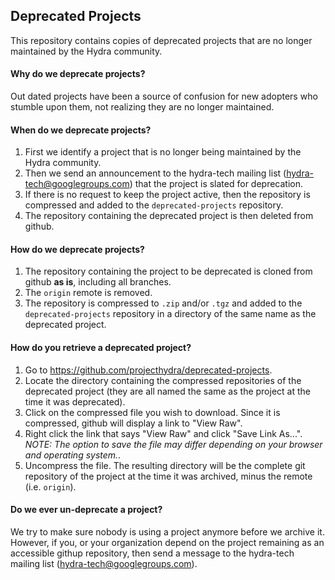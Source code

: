 ## Deprecated Projects

This repository contains copies of deprecated projects that are no longer maintained by the Hydra community.

#### Why do we deprecate projects?

Out dated projects have been a source of confusion for new adopters who stumble upon them, not realizing they are no longer maintained.

#### When do we deprecate projects?

1. First we identify a project that is no longer being maintained by the Hydra community.
1. Then we send an announcement to the hydra-tech mailing list (hydra-tech@googlegroups.com) that the project is slated for deprecation.
1. If there is no request to keep the project active, then the repository is compressed and added to the `deprecated-projects` repository.
1. The repository containing the deprecated project is then deleted from github.

#### How do we deprecate projects?

1. The repository containing the project to be deprecated is cloned from github **as is**, including all branches.
1. The `origin` remote is removed.
1. The repository is compressed to `.zip` and/or `.tgz` and added to the `deprecated-projects` repository in a directory of the same name as the deprecated project.

#### How do you retrieve a deprecated project?

1. Go to https://github.com/projecthydra/deprecated-projects.
1. Locate the directory containing the compressed repositories of the deprecated project (they are all named the same as the project at the time it was deprecated).
1. Click on the compressed file you wish to download. Since it is compressed, github will display a link to "View Raw".
1. Right click the link that says "View Raw" and click "Save Link As...". _NOTE: The option to save the file may differ depending on your browser and operating system._.
1. Uncompress the file. The resulting directory will be the complete git repository of the project at the time it was archived, minus the remote (i.e. `origin`).

#### Do we ever un-deprecate a project?

We try to make sure nobody is using a project anymore before we archive it. However, if you, or your organization depend on the project remaining as an accessible githup repository, then send a message to the hydra-tech mailing list (hydra-tech@googlegroups.com).
